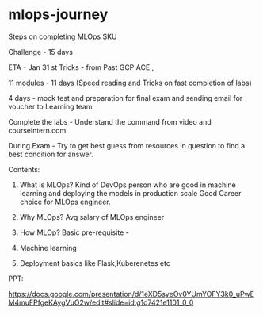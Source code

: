 # mlops-journey
Steps on completing MLOps SKU 

Challenge - 15 days 

ETA - Jan 31 st 
Tricks - from Past GCP ACE , 


11 modules - 11 days (Speed reading and Tricks on fast completion of labs)

4 days - mock test and preparation for final exam and sending email for voucher to Learning team.



Complete the labs - Understand the command from video and courseintern.com

During Exam - Try to get best guess from resources in question to find a best condition for answer.

Contents:

1. What is MLOps?
Kind of DevOps person who are good in machine learning and deploying the models in production scale
Good Career choice for MLOps engineer.

2. Why MLOps?
Avg salary of MLOps engineer

3. How MLOp? 
 Basic pre-requisite - 
 1. Machine learning 
 2. Deployment basics like Flask,Kuberenetes etc
 
 
PPT:

https://docs.google.com/presentation/d/1eXD5syeOv0YUmYOFY3k0_uPwEM4muFPfgeKAygVuO2w/edit#slide=id.g1d7421e1101_0_0

